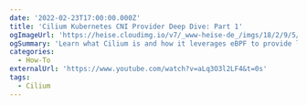 ```yaml
---
date: '2022-02-23T17:00:00.000Z'
title: 'Cilium Kubernetes CNI Provider Deep Dive: Part 1'
ogImageUrl: 'https://heise.cloudimg.io/v7/_www-heise-de_/imgs/18/2/9/5/4/2/1/8/cilium-diagramm-da030a781be5edc2.png?org_if_sml=1&q=70&width=1220'
ogSummary: 'Learn what Cilium is and how it leverages eBPF to provide load balancing, observability, and security'
categories:
  - How-To
externalUrl: 'https://www.youtube.com/watch?v=aLq3O3l2LF4&t=0s'
tags:
  - Cilium
---
```

